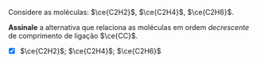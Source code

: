 Considere as moléculas: $\ce{C2H2}$, $\ce{C2H4}$, $\ce{C2H6}$.

**Assinale** a alternativa que relaciona as moléculas em ordem *decrescente* de comprimento de ligação $\ce{CC}$.

- [x] $\ce{C2H2}$; $\ce{C2H4}$; $\ce{C2H6}$
